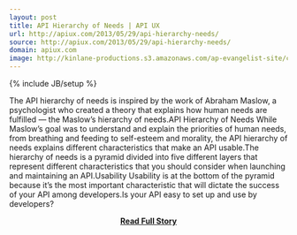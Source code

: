```yaml
---
layout: post
title: API Hierarchy of Needs | API UX
url: http://apiux.com/2013/05/29/api-hierarchy-needs/
source: http://apiux.com/2013/05/29/api-hierarchy-needs/
domain: apiux.com
image: http://kinlane-productions.s3.amazonaws.com/ap-evangelist-site/curated/screenshots/9471_apiux_com.png
---
```

{% include JB/setup %}<p>The API hierarchy of needs is inspired by the work of Abraham Maslow, a psychologist who created a theory that explains how human needs are fulfilled — the Maslow’s hierarchy of needs.API Hierarchy of Needs While Maslow’s goal was to understand and explain the priorities of human needs, from breathing and feeding to self-esteem and morality, the API hierarchy of needs explains different characteristics that make an API usable.The hierarchy of needs is a pyramid divided into five different layers that represent different characteristics that you should consider when launching and maintaining an API.Usability Usability is at the bottom of the pyramid because it’s the most important characteristic that will dictate the success of your API among developers.Is your API easy to set up and use by developers?</p>
<center><p><a href="http://apiux.com/2013/05/29/api-hierarchy-needs/" style='padding:25px; font-sze:18px; font-weight: bold;'>Read Full Story</a></p></center>
